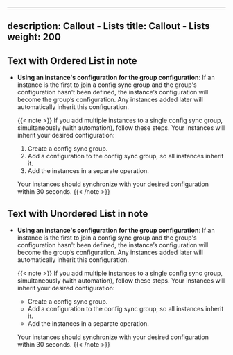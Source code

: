 
---
description: Callout - Lists
title: Callout - Lists
weight: 200
---


## Text with Ordered List in note

- **Using an instance's configuration for the group configuration**: If an instance is the first to join a config sync group and the group's configuration hasn't been defined, the instance’s configuration will become the group’s configuration. Any instances added later will automatically inherit this configuration. 

  {{< note >}} If you add multiple instances to a single config sync group, simultaneously (with automation), follow these steps. Your instances will inherit your desired configuration:
  
  1. Create a config sync group.
  1. Add a configuration to the config sync group, so all instances inherit it.
  1. Add the instances in a separate operation.
  
  Your instances should synchronize with your desired configuration within 30 seconds. {{< /note >}}


## Text with Unordered List in note

- **Using an instance's configuration for the group configuration**: If an instance is the first to join a config sync group and the group's configuration hasn't been defined, the instance’s configuration will become the group’s configuration. Any instances added later will automatically inherit this configuration. 

  {{< note >}} If you add multiple instances to a single config sync group, simultaneously (with automation), follow these steps. Your instances will inherit your desired configuration:
  
  - Create a config sync group.
  - Add a configuration to the config sync group, so all instances inherit it.
  - Add the instances in a separate operation.
  
  Your instances should synchronize with your desired configuration within 30 seconds. {{< /note >}}
